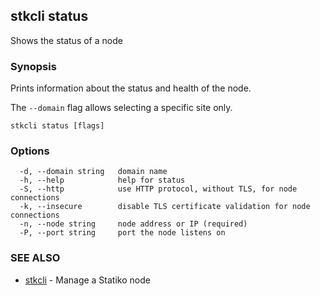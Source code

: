 ## stkcli status

Shows the status of a node

### Synopsis

Prints information about the status and health of the node.

The `--domain` flag allows selecting a specific site only.


```
stkcli status [flags]
```

### Options

```
  -d, --domain string   domain name
  -h, --help            help for status
  -S, --http            use HTTP protocol, without TLS, for node connections
  -k, --insecure        disable TLS certificate validation for node connections
  -n, --node string     node address or IP (required)
  -P, --port string     port the node listens on
```

### SEE ALSO

* [stkcli](stkcli.md)	 - Manage a Statiko node

